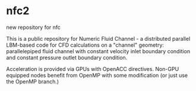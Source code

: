 # nfc2
new repository for nfc

This is a public repository for Numeric Fluid Channel - a distributed parallel LBM-based code 
for CFD calculations on a "channel" geometry: parallelepiped fluid channel with constant velocity
inlet boundary condition and constant pressure outlet boundary condition.  

Acceleration is provided via GPUs with OpenACC directives.  Non-GPU equipped nodes benefit from
OpenMP with some modification (or just use the OpenMP branch.)
